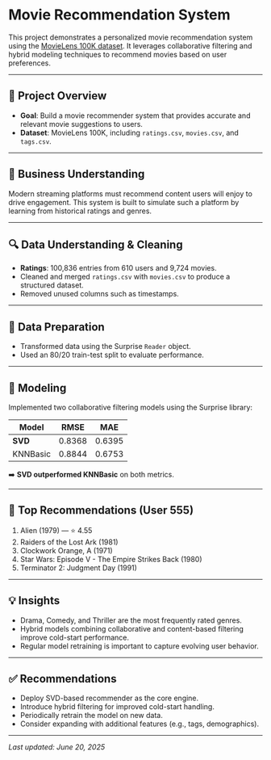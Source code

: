 # Movie Recommendation System

This project demonstrates a personalized movie recommendation system using the [MovieLens 100K dataset](https://grouplens.org/datasets/movielens/100k/). It leverages collaborative filtering and hybrid modeling techniques to recommend movies based on user preferences.

---

## 📌 Project Overview

- **Goal**: Build a movie recommender system that provides accurate and relevant movie suggestions to users.
- **Dataset**: MovieLens 100K, including `ratings.csv`, `movies.csv`, and `tags.csv`.

---

## 🧠 Business Understanding

Modern streaming platforms must recommend content users will enjoy to drive engagement. This system is built to simulate such a platform by learning from historical ratings and genres.

---

## 🔍 Data Understanding & Cleaning

- **Ratings**: 100,836 entries from 610 users and 9,724 movies.
- Cleaned and merged `ratings.csv` with `movies.csv` to produce a structured dataset.
- Removed unused columns such as timestamps.

---

## 🧹 Data Preparation

- Transformed data using the Surprise `Reader` object.
- Used an 80/20 train-test split to evaluate performance.

---

## 🤖 Modeling

Implemented two collaborative filtering models using the Surprise library:

| Model     | RMSE   | MAE   |
|-----------|--------|-------|
| **SVD**   | 0.8368 | 0.6395 |
| KNNBasic  | 0.8844 | 0.6753 |

➡️ **SVD outperformed KNNBasic** on both metrics.

---

## 🎯 Top Recommendations (User 555)

1. Alien (1979) — ⭐ 4.55  
2. Raiders of the Lost Ark (1981)  
3. Clockwork Orange, A (1971)  
4. Star Wars: Episode V - The Empire Strikes Back (1980)  
5. Terminator 2: Judgment Day (1991)  

---

## 💡 Insights

- Drama, Comedy, and Thriller are the most frequently rated genres.
- Hybrid models combining collaborative and content-based filtering improve cold-start performance.
- Regular model retraining is important to capture evolving user behavior.

---

## ✅ Recommendations

- Deploy SVD-based recommender as the core engine.
- Introduce hybrid filtering for improved cold-start handling.
- Periodically retrain the model on new data.
- Consider expanding with additional features (e.g., tags, demographics).

---

*Last updated: June 20, 2025*

